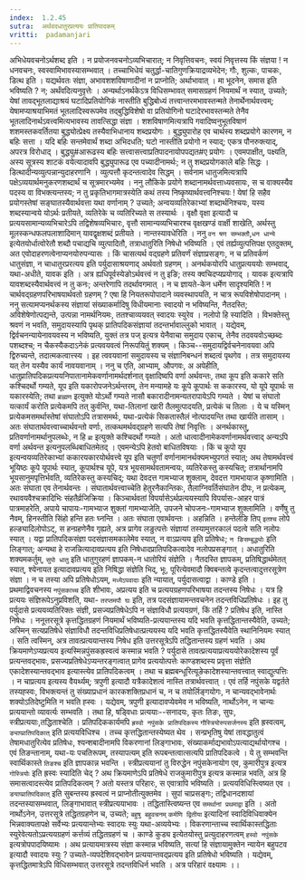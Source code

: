 ```yaml
---
index:  1.2.45
sutra:  अर्थवदधातुरप्रत्ययः प्रातिपादकम्
vritti:  padamanjari
---
```


अभिधेयवचनोऽर्थशब्द इति । न प्रयोजनवचनोऽव्यभिचारात्; न निवृत्तिवचनः, स्वयं निवृत्तस्य किं संज्ञया ! न धनवचनः, स्वस्वामिभावस्यासम्भवात् । तच्चाभिधेयं चतुर्द्धा-चातिगुणक्रियाद्रव्यभेदेन; गौः, शुल्कः, पाचकः, डित्थ इति । यद्यर्थवतः संज्ञा, अभावशशविषाणादीनां न प्राप्नोति; अर्थाभावात् । मा भूदनेन, समास इति भविष्यति ? न; अर्थंवदित्यनुवृत्तेः । अन्यर्थाऽनर्थकेऽत्र विधिसम्भावत् समासग्रहणं नियमार्थं न स्यात्, उच्यते; येषां तावद्भूतलाद्याश्रयं घटादिप्रतियोगिकं नास्तीति बुद्धिबोध्यं तत्त्वान्तरमभावस्तन्मते तेनार्थेनार्थवत्त्वम्; येषामप्याश्रयाभिमतं भूतलादिस्वरूपमेव तद्बुद्धिविशेषो वा प्रतियोगिनो घटादेरभावस्तन्मते तेनैव भूतलादिनार्थऽवत्त्वमित्यभावस्य तावत्सिद्धा संज्ञा । शशविषाणमित्यत्रापि गवादिष्वनुभूतविषाणं शशमस्तकवर्तितया बुद्ध्योत्प्रेक्ष्य तस्यैवाभिधानाय शब्दप्रयोगः । बुद्ध्युपारोह एव चार्थस्य शब्दप्रयोगे कारणम्, न बहिः सत्ता । यदि बहिः सन्तमेवार्थं शब्दा अभिदधति; घटो नास्तीति प्रयोगो न स्याद्; एकत्र पौनरुक्त्याद्, अपरत्र विरोधाद् । बुद्ध्यु#आरूढस्य बहिः सत्त्वासत्त्वाप्रतिपादनायोपपद्यत#ए प्रयोगः । एवमपाक्षीत्, पक्ष्यति, अस्य सूत्रस्य शाटकं वयेत्यादावपि बुद्ध्युपारूढ एव पच्यादीनामर्थः; न तु शब्दप्रयोगकाले बहिः सिद्धः ।
डित्थादीन्यव्युत्पन्नान्युदाहरणानि । व्युत्पत्तौ कृदन्तत्वादेव सिद्धम् । सर्वनाम धातुजमित्यत्रापि पक्षेऽव्ययार्थमनुकरणशब्दार्थं च सूत्रमारभ्यमेव । ननु लौकिके प्रयोगे शब्दानामर्थवत्ताध्यवसायः, स च वाक्यस्यैव पदस्य वा विभक्त्यन्तस्य; न तु प्रकृतिभागमात्रस्येति कथं तस्य निष्कृष्यार्थवत्त्वनिश्चयः ! येषां हि सहैव प्रयोगस्तेषां सङ्घातस्यैवार्थवत्ता यथा वर्णानाम् ? उच्यते; अन्वयव्यतिरेकाभ्यां शब्दार्थनिश्चयः, यस्य शब्दस्यान्वये योऽर्थः प्रतीयते, व्यतिरेके च व्यतिरिच्यते स तस्यार्थः । वृक्षौ वृक्षा इत्यादौ च प्रत्ययसामान्यव्यभिचारेऽपि तद्विशेषव्यभिचारः, वृत्तौ सामान्यव्यभिचारश्च वृक्षखण्डं वार्क्षी शाखेति, अर्थस्तु मूलस्कन्धफलपलाशादिमान् यावद्वृक्षशब्दं प्रतीयते । 
नान्तस्यावधेरिति । ननु `वन षण सम्भक्तौ`,`धन धान्ये` इत्येतयोर्धात्वोरेतौ शब्दौ पचाद्यचि व्युत्पादितौ, तत्राधातुरिति निषेधो भविष्यति । एवं तर्ह्यव्युत्पत्तिपक्ष एतदुक्तम्, अत एवोदाहरणत्वेनाप्यनयोरुपन्यासः । किं चासत्यर्थ वद्ग्रहणे प्रतिवर्णं संज्ञाप्रसङ्गः, न च प्रतिवर्कणं धातुसंज्ञा, न चाधातुरप्ररत्यय इति पर्युदासाश्रयणाद् अर्थवतो ग्रहणम् । अनर्थकयोरपि धातुप्रत्यययोः सम्भवाद्, यथा-अधीते, यावक इति । अत्र ह्यधिपूर्वस्येङोऽर्थवत्त्वं न तु इङि; तस्य क्वचिदप्यप्रयोगाद् । यावक इत्यत्रापि यावशब्दस्यैवार्थवत्त्वं न तु कनः; अन्तरेणापि तदर्थावगमात् । न च ज्ञायते-केन धर्मेण सादृश्यमिति ! न चार्थवद्ग्रहणपरिभाषयार्थवतो ग्रहणम् ? एषा हि नियतरूपोपादाने व्यवस्थापयति, न चात्र रूपविशेषोपादानम् । ननु सत्यामप्यनर्थकस्य संज्ञायां संख्याकर्मादिषु विधीयमानाः स्वादयो न भविष्यन्ति, नैतदस्ति; अविशेषेणोत्पद्यन्ते, उत्पन्ना नामर्थनियमः, ततश्चाव्ययवत् स्वादयः स्युरेव । नलोपो हि स्यादिति । विभक्तेस्तु श्रवणं न भवति, समुदायस्यापि पृथक् प्रातिपदिकसंज्ञायां तदन्तर्भावाल्लुको भावात् । यद्येवम्, द्विर्वचनन्यायेनावयवस्य न भविष्यति, युक्तं तत्र पज् इत्यत्र येनैवाचा समुदाय एकाच्, तेनैव तदवयवोऽच्छब्दः पशब्दश्च; न चैकस्यैकदाऽनेकं प्रत्यवयवत्वं निरूपयितुं शक्यम् । किञ्च--समुदायद्विर्वचनेनावयवा अपि द्विरुच्यन्ते, तदात्मकत्वात्त्स्य । इह त्ववयवानां समुदायस्य च संज्ञानिबन्धनं शब्दत्वं पृथगेव । तत्र समुदायस्य यत् तेन यस्यैव कार्यं नावयवानाम् । ननु च एति, आभ्याम्, औपगवः, अ अपेहीति, धातुप्रातिपदिकप्रत्ययनिपातानामेकवर्णानामर्थदर्शनात् वृक्षादिष्वपि वर्णा अर्थवन्तः, तथा कूप इति ककारे सति कश्चिदर्थो गम्यते, यूप इति यकारोपजनेऽर्थन्तरम्, तेन मन्यामहे यः कूपे कूपार्थः स ककारस्य, यो यूपे यूपार्थः स यकारस्येति; तथा `ब्राह्मण` इत्युक्ते योऽर्थो गम्यते नासौ बकारादीनामन्यतरापायेऽपि गम्यते । येषां च संघातो यत्कार्यं करोति प्रत्येकमपि तत् कुर्वन्ति, यथा-तिलानां खारी तैलमुत्पादयति, प्रत्येकं च तिलाः । ये च यस्मिन् प्रत्येकमसमर्थास्तेषां संघातोऽपि तत्रासमर्थः, यथा-प्रत्येकं सिकतास्तैलं नोत्पादयन्ति तथा खार्यति तासाम् । अतः संघातार्थवत्त्वाच्चार्थवन्तो वर्णाः, तत्कथमर्थवद्ग्रहणे सत्यपि तेषां निवृत्तिः । अनर्थकास्तु, प्रतिवर्णानामर्थानुपलब्धेः, न हि `ब्रा` इत्युक्ते कश्चिदर्थो गम्यते । अतो धात्वादीनामेकवर्णानामर्थवत्त्वाद् अन्यऽपि वर्णा अर्थवन्त इत्यनुपलब्धिबाधितमेतद् । एवमन्येऽपि हेतवो बाधितविषयाः । किं च कूपो यूप इत्यन्वयव्यतिरेकाभ्यां ककारयकारयोर्थवत्त्वे यूप इति चतुर्णां वर्णानामानर्थक्यमभ्युपगतं स्यात्; अथ तेषामर्थवत्त्वं भूयिष्ठः कूपे यूपार्थः स्यात्, कूपार्थश्च यूपे, यत्र भूयसामर्थवतामन्वयः, व्यतिरेकस्तु कस्यचित्; तत्रार्थानामपि भूयसानुमपृत्तिर्भवति, व्यतिरेकस्तु कस्यचिद्; यथा देवदत्त गामभ्याज शुक्लाम्, देवदत्त गामभायाज कृष्णामिति । अतः संघाता एव तेनार्थवन्तः । संघातार्थवत्त्वाच्चेति हेतुरनैकान्तिकः, तैलाग्निवर्तिसंघातेन दीपः, न प्रत्येकम्, रथावयवैश्चक्रादिभिः संहतैर्व्रजिक्रिया । किञ्चार्थवतां विपर्यासेऽर्थप्रत्ययस्यापि विपर्यासः-आहर पात्रं पात्रमाहरेति, अपाये चापायः-गामभ्याज शुक्लां गामभ्याजेति, उपजने चोपजनः-गामभ्याज शुक्लामिति । वर्णेषु तु नैवम्, हिनस्तीति सिंहो हन्ति हतः घ्नन्ति । अतः संघाता एवार्थवन्तः ।
अहन्निति । हन्तेर्लङि तिप् `इतश्च` लोपे हल्ङ्यादिलोपोऽट्, स हन्ग्रहणेनैव गृह्यते, अत्र प्रागेव लङुत्पत्तेः संज्ञायां तस्यामुत्तरकालं पदत्वे सति नलोपः स्यात् । यद्वा प्रातिपदिकसंज्ञा पदसंज्ञासमकालेमेव स्यात्, न वाऽप्रत्यय इति प्रतिषेधः; `न ङिसम्बुद्ध्योः` इति लिङ्गात्; अन्यथा हे राजन्नित्यादावप्रत्यय इति निषेधादप्रातिपदिकत्वादेव नलोपप्रसङ्गात् ।
अधातुरिति शक्यमकर्तुम्, `सुपो धातु` इति धातुगुरहणं ज्ञापकम्-न धातोरियं संज्ञेति । नैतदस्ति ज्ञापकम्, प्रतिषिद्धार्थमेतत् स्यात्, श्येनायत इत्यादावप्रत्यय इति निषिद्धा संज्ञेति भिद्, भूः, पूरित्येवमादौ क्विबन्तत्वे कृदन्तत्वादुत्तरसूत्रेण संज्ञा । न च तस्या अपि प्रतिषेधोऽयम्, `मध्येऽपवादाः` इति न्यायात्, पर्युदासत्वाद्वा ।
काण्डे इति । प्रथमाद्विवचनस्य `नपुंसकाच्च` इति शीभावः, अप्रत्यय इति च प्रत्ययग्रहणपरिभाषया तदन्तस्य निषेधः । यत्र हि प्रत्ययः संज्ञिरूपेऽनुप्रविशति, यथा- `तरप्तमपौ घः` इति, तत्र पदसंज्ञायामन्तवचनेन तदन्तविधिप्रतिषेधः । इह तु पर्युदासे प्रत्ययव्यतिरिक्तः संज्ञी, प्रसज्यप्रतिषेधेऽपि न संज्ञाविधौ प्रत्ययग्रणं, किं तर्हि ? प्रतिषेध इति, नास्ति निषेधः । ननूत्तरसूत्रे कृत्तद्धितग्रहणं नियमार्थं भविष्यति-प्रत्ययान्तस्य यदि भवति कृत्तद्धितान्तस्यैवेति, उच्यते; अस्मिन् सत्यप्रतिषेधे संज्ञाविधौ तदन्तविधिप्रतिषेधात्प्रत्ययस्य यदि भवति कृत्तद्धितस्यैवेति स्थानिनियमः स्यात् । सति त्वस्मिन्, अत्र तावत्प्रत्ययान्तस्य निषेध इति उत्तरसूत्रेऽपि तद्धितान्तस्य ग्रहणं भवति । अथ क्रियमाणेऽप्यप्रत्यय इत्यस्मिन्नपुंसकह्रस्वत्वं कस्मान्न भवति ? पर्युदासे तावत्प्रत्ययाप्रत्यययोरेकादेशस्य पूर्वं प्रत्यन्तवद्भावः, प्रसज्यप्रतिषेधेऽप्यन्तरङ्गत्वात् प्रागेव प्रत्ययोत्पत्तेः काण्डशब्दस्य प्रवृत्ता संज्ञेति एकादेशस्यान्तवद्भाव इत्यास्त्येव प्रातिपदिकत्वम् । तथा च ब्रह्मबन्धूरित्यूङेकादेशस्यान्तवत्त्वात् स्वाद्युत्पत्तिः । न चाप्रत्यय इत्यस्य वैयर्थ्यम्; त्रपुणी इत्यादौ यत्रैकादेशत्वं नास्ति तत्रार्थवत्त्वात् । एवं तर्हि नपुंसके यद्वर्तते तस्यह्स्वः, विभक्त्यन्तं तु संख्याप्रधानं कारकशक्तिप्रधानं च, न च तयोर्लिङ्गयोगः, न चान्यवद्भावेनार्थः शक्योऽतिदेष्टुमिति न भवति ह्स्वः । यद्येवम्, त्रपुणी इत्यादावप्येवमेव न भविष्यति, नार्थोऽनेन, न चान्यः प्रत्ययान्तो व्यावर्त्यः सम्भवति । तथा हि, षड्विधाः प्रत्ययाः--सनादयः, कृतः तिङः, सुपः, स्त्रीप्रत्ययाः,तद्धिताश्चेति । प्रतिपदिककार्यमपि `ह्रस्वो नपुंसके प्रातिपदिकस्य` `गौस्त्रियोरुपसर्जनस्य` इति ह्रस्वत्वम्, `ङ्याप्प्रातिपदिकात्` इति प्रत्ययविधिश्च । तच्च कृत्तद्धितान्तस्येष्यत थेव । सन्प्रभृतिषु येषां तावद्धातुत्वं तेषामधातुरित्येव प्रतिषेधः, श्यन्शबादीनामपि विकरणानां लिङ्गाभावः, संख्याकर्माद्यभावोऽपत्याद्यर्थायोगश्च । एवं तिङन्तानाम्, यथा-यः पचतिरूपम्, तस्यापत्यम् इति रूपबन्तत्वात्सत्यपि प्रातिपदिकत्वे । ये तु सम्भवन्ति स्वार्थिकास्ते `तिङश्च` इति ज्ञापकान्न भवन्ति । स्त्रीप्रत्ययानां तु विरुद्धेन नपुंसकेनायोग एव, कुमारीपुत्र इत्यत्र `गोस्त्रियोः` इति ह्रस्वः स्यादिति चेद् ? अथ क्रियमाणेऽपि प्रतिषेधे राजकुमारीपुत्र इत्यत्र कस्मान्न भवति, अत्र हि समासत्वादस्त्येव प्रातिपदिकत्वम् ? अतो यस्तत्र परिहारः, स एवात्रापि भविष्यति । प्रत्ययविधिस्त्विष्यत एव । `ङयाप्प्रातिपदिकात्` इति सुबन्तस्य ह्रस्वत्वं न प्राप्नोतीत्युक्तमेव । सुपां चाप्रसङ्गः; तद्विधानदशायां तदन्तस्यासम्भवात्, लिङ्गाभावात् स्त्रीप्रत्ययाभावः । तद्धितास्त्विष्यन्त एव `समर्थानां प्रथमाद्वा` इति । अतो नार्थोऽनेन, उत्तरसूत्रे तद्धितग्रहणेन च, उच्यते; `बहुषु बहुवचनम्` `कर्मणि द्वितीया` इत्यादिनां स्वादिविधिवाक्येन भिन्नवाक्यतापक्षे सर्वेभ्यः प्रत्ययान्तेभ्यः स्वादयः स्युः यथा-अव्ययेभ्यः । विकरणान्ताच्च स्वार्थिकास्तद्धिताः स्युरेवेत्यतोऽप्रत्ययग्रहणं कर्त्तव्यं तद्धितग्रहणं च । काण्डे कुड्य इत्येतयोस्तु प्रत्युदाहरणत्वम् `हस्वो नपुंसके` इत्यत्रोपपादयिष्यामः ।
अथ प्रत्यायमात्रस्य संज्ञा कस्मान्न भविष्यति, सत्यां हि संज्ञायामुक्तेन न्यायेन बहुपटव इत्यादौ स्वादयः स्युः ? उच्यते-व्यपदेशिवद्भावेन प्रत्ययान्तवद्प्रत्यय इति प्रतिषेधो भविष्यति । यद्येवम्, कृत्तद्धितमात्रेऽपि विधिसम्भवात् उत्तरसूत्रे तदन्तविधिर्न भवति । अत्र परिहारं वक्ष्यामः ।।
